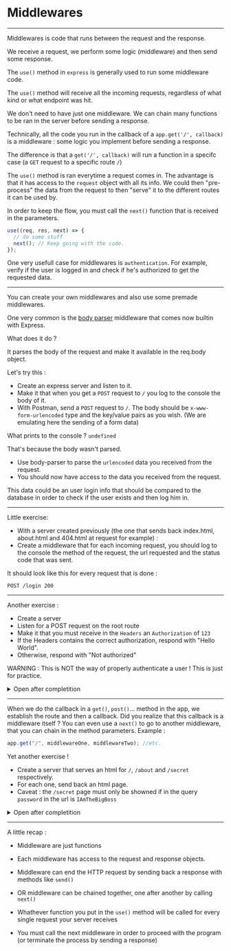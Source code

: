 # Middlewares

---

Middlewares is code that runs between the request and the response.

We receive a request, we perform some logic (middleware) and then send some response.

The `use()` method in `express` is generally used to run some middleware code.

The `use()` method will receive all the incoming requests, regardless of what kind or what endpoint was hit.

We don't need to have just one middleware. We can chain many functions to be ran in the server before sending a response.

Technically, all the code you run in the callback of a `app.get('/', callback)` is a middleware : some logic you implement before sending a response.

The difference is that a `get('/', callback)` will run a function in a specifc case (a `GET` request to a specific route `/`)

The `use()` method is ran everytime a request comes in. The advantage is that it has access to the `request` object with all its info. We could then "pre-process" the data from the request to then "serve" it to the different routes it can be used by.

In order to keep the flow, you must call the `next()` function that is received in the parameters.

```js
use((req, res, next) => {
  // do some stuff
  next(); // Keep going with the code.
});
```

One very usefull case for middlewares is `authentication`. For example, verify if the user is logged in and check if he's authorized to get the requested data.

---

You can create your own middlewares and also use some premade middlewares.

One very common is the [body parser](https://www.npmjs.com/package/body-parser) middleware that comes now builtin with Express.

What does it do ?

It parses the body of the request and make it available in the req.body object.

Let's try this :

- Create an express server and listen to it.
- Make it that when you get a `POST` request to `/` you log to the console the body of it.
- With Postman, send a `POST` request to `/`. The body should be `x-www-form-urlencoded` type and the key/value pairs as you wish. (We are emulating here the sending of a form data)

What prints to the console ? `undefined`

That's because the body wasn't parsed.

- Use body-parser to parse the `urlencoded` data you received from the request.
- You should now have access to the data you received from the request.

This data could be an user login info that should be compared to the database in order to check if the user exists and then log him in.

---

Little exercise:

- With a server created previously (the one that sends back index.html, about.html and 404.html at request for example) :
- Create a middleware that for each incoming request, you should log to the console the method of the request, the url requested and the status code that was sent.

It should look like this for every request that is done :

`POST /login 200`

---

Another exercise :

- Create a server
- Listen for a POST request on the root route
- Make it that you must receive in the `Headers` an `Authorization` of `123`
- If the Headers contains the correct authorization, respond with "Hello World".
- Otherwise, respond with "Not authorized"

WARNING : This is NOT the way of properly authenticate a user ! This is just for practice.

<details>
<summary>Open after completition</summary>
<br>

```js
const app = require("express")();

app.use((req, res, next) => {
  console.log("Inside the middleware");

  if (req.get("Authorization") === "123") {
    next();
  } else {
    res.send("Not authorized");
  }
});

app.post("/", (req, res) => {
  res.send("Hello World");
});

app.listen(3000, () => {
  console.log("listening to port 3000");
});
```

</details>

---

When we do the callback in a `get()`, `post()`... method in the app, we establish the route and then a callback. Did you realize that this callback is a middleware itself ? You can even use a `next()` to go to another middleware, that you can chain in the method parameters. Example :

```js
app.get("/", middlewareOne, middlewareTwo); //etc.
```

Yet another exercise !

- Create a server that serves an html for `/`, `/about` and `/secret` respectively.
- For each one, send back an html page.
- Caveat : the `/secret` page must only be showned if in the query `password` in the url is `IAmTheBigBoss`

<details>
<summary>Open after completition</summary>
<br>

```js
const app = require("express")();

const verifyPassword = (req, res, next) => {
const { password } = req.query;
if (password === "IAmTheBigBoss") {
next();
} else {
res.send("Not authorized");
}
};

const root = \_\_dirname;

app.get("/", (req, res) => {
res.sendFile("./views/index.html", { root });
});

app.get("/about", (req, res) => {
res.sendFile("./views/about.html", { root });
});

app.get("/secret", verifyPassword, (req, res) => {
res.sendFile("./views/secret.html", { root });
});

app.use((req, res) => {
res.sendFile("./views/404.html", { root });
});

app.listen(3000, () => {
console.log("listening to port 3000");
});

```

</details>

---

A little recap :

- Middleware are just functions
- Each middleware has access to the request and response objects.
- Middleware can end the HTTP request by sending back a response with methods like `send()`
- OR middleware can be chained together, one after another by calling `next()`

- Whathever function you put in the `use()` method will be called for every single request your server receives

- You must call the next middleware in order to proceed with the program (or terminate the process by sending a response)
